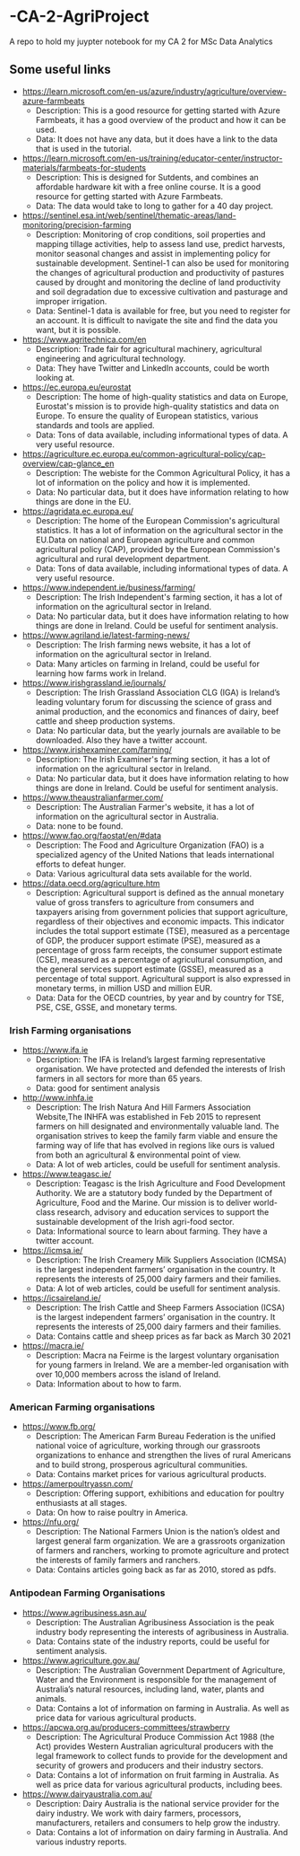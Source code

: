 
# -CA-2-AgriProject

A repo to hold my juypter notebook for my CA 2 for MSc Data Analytics

## Some useful links

+ <https://learn.microsoft.com/en-us/azure/industry/agriculture/overview-azure-farmbeats>
  + Description: This is a good resource for getting started with Azure Farmbeats, it has a good overview of the product and how it can be used.
  + Data: It does not have any data, but it does have a link to the data that is used in the tutorial.
+ <https://learn.microsoft.com/en-us/training/educator-center/instructor-materials/farmbeats-for-students>
  + Description: This is designed for Sutdents, and combines an affordable hardware kit with a free online course. It is a good resource for getting started with Azure Farmbeats.
  + Data: The data would take to long to gather for a 40 day project.
+ <https://sentinel.esa.int/web/sentinel/thematic-areas/land-monitoring/precision-farming>
  + Description: Monitoring of crop conditions, soil properties and mapping tillage activities, help to assess land use, predict harvests, monitor seasonal changes and assist in implementing policy for sustainable development. Sentinel-1 can also be used for monitoring the changes of agricultural production and productivity of pastures caused by drought and monitoring the decline of land productivity and soil degradation due to excessive cultivation and pasturage and improper irrigation.
  + Data: Sentinel-1 data is available for free, but you need to register for an account. It is difficult to navigate the site and find the data you want, but it is possible.
+ <https://www.agritechnica.com/en>
  + Description: Trade fair for agricultural machinery, agricultural engineering and agricultural technology.
  + Data: They have Twitter and LinkedIn accounts, could be worth looking at.
+ <https://ec.europa.eu/eurostat>
  + Description: The home of high-quality statistics and data on Europe, Eurostat's mission is to provide high-quality statistics and data on Europe. To ensure the quality of European statistics, various standards and tools are applied.
  + Data: Tons of data available, including informational types of data. A very useful resource.
+ <https://agriculture.ec.europa.eu/common-agricultural-policy/cap-overview/cap-glance_en>
  + Description: The webiste for the Common Agricultural Policy, it has a lot of information on the policy and how it is implemented.
  + Data: No particular data, but it does have information relating to how things are done in the EU.
+ <https://agridata.ec.europa.eu/>
  + Description: The home of the European Commission's agricultural statistics. It has a lot of information on the agricultural sector in the EU.Data on national and European agriculture and common agricultural policy (CAP), provided by the European Commission's agricultural and rural development department.
  + Data: Tons of data available, including informational types of data. A very useful resource.
+ <https://www.independent.ie/business/farming/>
  + Description: The Irish Independent's farming section, it has a lot of information on the agricultural sector in Ireland.
  + Data: No particular data, but it does have information relating to how things are done in Ireland. Could be useful for sentiment analysis.
+ <https://www.agriland.ie/latest-farming-news/>
  + Description: The Irish farming news website, it has a lot of information on the agricultural sector in Ireland.
  + Data: Many articles on farming in Ireland, could be useful for learning how farms work in Ireland.
+ <https://www.irishgrassland.ie/journals/>
  + Description: The Irish Grassland Association CLG (IGA) is Ireland’s leading voluntary forum for discussing the science of grass and animal production, and the economics and finances of dairy, beef cattle and sheep production systems.
  + Data: No particular data, but the yearly journals are available to be downloaded. Also they have a twitter account.
+ <https://www.irishexaminer.com/farming/>
  + Description: The Irish Examiner's farming section, it has a lot of information on the agricultural sector in Ireland.
  + Data: No particular data, but it does have information relating to how things are done in Ireland. Could be useful for sentiment analysis.
+ <https://www.theaustralianfarmer.com/>
  + Description: The Australian Farmer's website, it has a lot of information on the agricultural sector in Australia.
  + Data: none to be found.
+ <https://www.fao.org/faostat/en/#data>
  + Description: The Food and Agriculture Organization (FAO) is a specialized agency of the United Nations that leads international efforts to defeat hunger.
  + Data: Various agricultural data sets available for the world.  
+ <https://data.oecd.org/agriculture.htm>
  + Description: Agricultural support is defined as the annual monetary value of gross transfers to agriculture from consumers and taxpayers arising from government policies that support agriculture, regardless of their objectives and economic impacts. This indicator includes the total support estimate (TSE), measured as a percentage of GDP, the producer support estimate (PSE), measured as a percentage of gross farm receipts, the consumer support estimate (CSE), measured as a percentage of agricultural consumption, and the general services support estimate (GSSE), measured as a percentage of total support. Agricultural support is also expressed in monetary terms, in million USD and million EUR.
  + Data: Data for the OECD countries, by year and by country for TSE, PSE, CSE, GSSE, and monetary terms.

### Irish Farming organisations

+ <https://www.ifa.ie>
  + Description: The IFA is Ireland’s largest farming representative organisation. We have protected and defended the interests of Irish farmers in all sectors for more than 65 years.
  + Data: good for sentiment analysis
+ <http://www.inhfa.ie>
  + Description: The Irish Natura And Hill Farmers Association Website,The INHFA was established in Feb 2015 to represent farmers on hill designated and environmentally valuable land. The organisation strives to keep the family farm viable and ensure the farming way of life that has evolved in regions like ours is valued from both an agricultural & environmental point of view.
  + Data: A lot of web articles, could be usefull for sentiment analysis.
+ <https://www.teagasc.ie/>
  + Description: Teagasc is the Irish Agriculture and Food Development Authority. We are a statutory body funded by the Department of Agriculture, Food and the Marine. Our mission is to deliver world-class research, advisory and education services to support the sustainable development of the Irish agri-food sector.
  + Data: Informational source to learn about farming. They have a twitter account.
+ <https://icmsa.ie/>
  + Description: The Irish Creamery Milk Suppliers Association (ICMSA) is the largest independent farmers’ organisation in the country. It represents the interests of 25,000 dairy farmers and their families.
  + Data: A lot of web articles, could be usefull for sentiment analysis.
+ <https://icsaireland.ie/>
  + Description: The Irish Cattle and Sheep Farmers Association (ICSA) is the largest independent farmers’ organisation in the country. It represents the interests of 25,000 dairy farmers and their families.
  + Data: Contains cattle and sheep prices as far back as March 30 2021
+ <https://macra.ie/>
  + Description: Macra na Feirme is the largest voluntary organisation for young farmers in Ireland. We are a member-led organisation with over 10,000 members across the island of Ireland.
  + Data: Information about to how to farm.

### American Farming organisations

+ <https://www.fb.org/>
  + Description: The American Farm Bureau Federation is the unified national voice of agriculture, working through our grassroots organizations to enhance and strengthen the lives of rural Americans and to build strong, prosperous agricultural communities.
  + Data: Contains market prices for various agricultural products.
+ <https://amerpoultryassn.com/>
  + Description: Offering support, exhibitions and education for poultry enthusiasts at all stages.
  + Data: On how to raise poultry in America.
+ <https://nfu.org/>
  + Description: The National Farmers Union is the nation’s oldest and largest general farm organization. We are a grassroots organization of farmers and ranchers, working to promote agriculture and protect the interests of family farmers and ranchers.
  + Data: Contains articles going back as far as 2010, stored as pdfs.
  
### Antipodean Farming Organisations

+ <https://www.agribusiness.asn.au/>
  + Description: The Australian Agribusiness Association is the peak industry body representing the interests of agribusiness in Australia.
  + Data: Contains state of the industry reports, could be useful for sentiment analysis.
+ <https://www.agriculture.gov.au/>
  + Description: The Australian Government Department of Agriculture, Water and the Environment is responsible for the management of Australia’s natural resources, including land, water, plants and animals.
  + Data: Contains a lot of information on farming in Australia. As well as price data for various agricultural products.
+ <https://apcwa.org.au/producers-committees/strawberry>
  + Description: The Agricultural Produce Commission Act 1988 (the Act) provides Western Australian agricultural producers with the legal framework to collect funds to provide for the development and security of growers and producers and their industry sectors.
  + Data: Contains a lot of information on fruit farming in Australia. As well as price data for various agricultural products, including bees.
+ <https://www.dairyaustralia.com.au/>
  + Description: Dairy Australia is the national service provider for the dairy industry. We work with dairy farmers, processors, manufacturers, retailers and consumers to help grow the industry.
  + Data: Contains a lot of information on dairy farming in Australia. And various industry reports.
